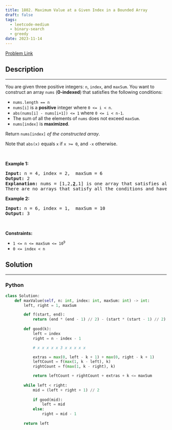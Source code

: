```yaml
---
title: 1802. Maximum Value at a Given Index in a Bounded Array
draft: false
tags: 
  - leetcode-medium
  - binary-search
  - greedy
date: 2023-11-14
---
```


[Problem Link](https://leetcode.com/problems/maximum-value-at-a-given-index-in-a-bounded-array/)

## Description

---
<p>You are given three positive integers:&nbsp;<code>n</code>, <code>index</code>, and <code>maxSum</code>. You want to construct an array <code>nums</code> (<strong>0-indexed</strong>)<strong> </strong>that satisfies the following conditions:</p>

<ul>
	<li><code>nums.length == n</code></li>
	<li><code>nums[i]</code> is a <strong>positive</strong> integer where <code>0 &lt;= i &lt; n</code>.</li>
	<li><code>abs(nums[i] - nums[i+1]) &lt;= 1</code> where <code>0 &lt;= i &lt; n-1</code>.</li>
	<li>The sum of all the elements of <code>nums</code> does not exceed <code>maxSum</code>.</li>
	<li><code>nums[index]</code> is <strong>maximized</strong>.</li>
</ul>

<p>Return <code>nums[index]</code><em> of the constructed array</em>.</p>

<p>Note that <code>abs(x)</code> equals <code>x</code> if <code>x &gt;= 0</code>, and <code>-x</code> otherwise.</p>

<p>&nbsp;</p>
<p><strong class="example">Example 1:</strong></p>

<pre>
<strong>Input:</strong> n = 4, index = 2,  maxSum = 6
<strong>Output:</strong> 2
<strong>Explanation:</strong> nums = [1,2,<u><strong>2</strong></u>,1] is one array that satisfies all the conditions.
There are no arrays that satisfy all the conditions and have nums[2] == 3, so 2 is the maximum nums[2].
</pre>

<p><strong class="example">Example 2:</strong></p>

<pre>
<strong>Input:</strong> n = 6, index = 1,  maxSum = 10
<strong>Output:</strong> 3
</pre>

<p>&nbsp;</p>
<p><strong>Constraints:</strong></p>

<ul>
	<li><code>1 &lt;= n &lt;= maxSum &lt;= 10<sup>9</sup></code></li>
	<li><code>0 &lt;= index &lt; n</code></li>
</ul>


## Solution

---
### Python
``` py title='maximum-value-at-a-given-index-in-a-bounded-array'
class Solution:
    def maxValue(self, n: int, index: int, maxSum: int) -> int:
        left, right = 1, maxSum

        def f(start, end):
            return (end * (end - 1) // 2) - (start * (start - 1) // 2)
        
        def good(k):
            left = index
            right = n - index - 1

            # x x x x x 3 x x x x x

            extras = max(0, left - k + 1) + max(0, right - k + 1)
            leftCount = f(max(1, k - left), k)
            rightCount = f(max(1, k - right), k)

            return leftCount + rightCount + extras + k <= maxSum
        
        while left < right:
            mid = (left + right + 1) // 2
            
            if good(mid):
                left = mid
            else:
                right = mid - 1
        
        return left
```

